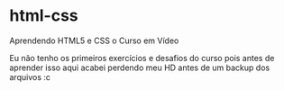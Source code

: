 # html-css
 Aprendendo HTML5 e CSS o Curso em Vídeo

Eu não tenho os primeiros exercícios e desafios do curso pois antes de aprender isso aqui acabei perdendo meu HD antes de um backup dos arquivos :c